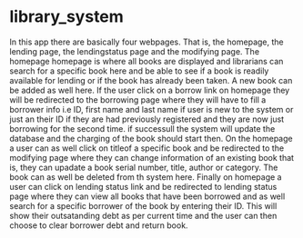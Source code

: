 # library_system
In this app there are basically four webpages. That is, the homepage, the lending page, the lendingstatus page and the modifying page. The homepage homepage is where all books
are displayed and librarians can search for a specific book here and be able to see if a book is readily available for lending or if the book has already been taken. A new book
can be added as well here.
If the user click on a borrow link on homepage they will be redirected to the borrowing page where they will have to fill a borrower info i.e ID, first name and last name if user
is new to the system or just an their ID if they are had previously registered and they are now just borrowing for the second time. if successull the system will update the database 
and the charging of the book should start then.
On the homepage a user can as well click on titleof a specific book and be redirected to the modifying page where they can change information of an existing book that is,
they can upadate a book serial number, title, author or category. The book can as well be deleted from th system here.
Finally on homepage a user can click on lending status link and be redirected to lending status page where they can view all books that have been borrowed and as well search for a specific borrower of the book by entering their ID.  This will show their outsatanding debt as per current time and the user can then choose to clear borrower debt and return book.
